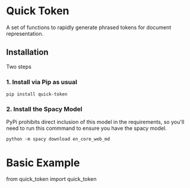 # Quick Token

A set of functions to rapidly generate phrased tokens for document representation.

## Installation
Two steps

### 1. Install via Pip as usual
```
pip install quick-token

```
### 2. Install the Spacy Model
PyPi prohibits direct inclusion of this model in the requirements, so you'll need to run this commmand to ensure you have the spacy model.

```
python -m spacy download en_core_web_md

```
# Basic Example
from quick_token import quick_token
```